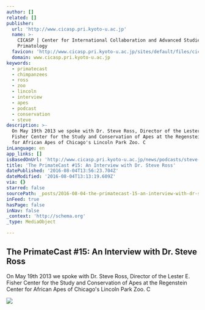 ```yaml
---
author: []
related: []
publisher:
  url: 'http://www.cicasp.pri.kyoto-u.ac.jp'
  name: >-
    CICASP | Center for International Collaboration and Advanced Studies in
    Primatology
  favicon: 'http://www.cicasp.pri.kyoto-u.ac.jp/sites/default/files/cicasp_favicon.ico'
  domain: www.cicasp.pri.kyoto-u.ac.jp
keywords:
  - primatecast
  - chimpanzees
  - ross
  - zoo
  - lincoln
  - interview
  - apes
  - podcast
  - conservation
  - steve
description: >-
  On May 19th 2013 we spoke with Dr. Steve Ross, Director of the Lester E.
  Fisher Center for the Study and Conservation of Apes at the Regenstein Center
  for African Apes of Chicago's Lincoln Park Zoo. C
inLanguage: en
app_links: []
isBasedOnUrl: 'http://www.cicasp.pri.kyoto-u.ac.jp/news/podcasts/steve-ross'
title: 'The PrimateCast #15: An Interview with Dr. Steve Ross'
datePublished: '2016-08-04T13:56:23.704Z'
dateModified: '2016-08-04T13:13:19.609Z'
via: {}
starred: false
sourcePath: _posts/2016-08-04-the-primatecast-15-an-interview-with-dr-steve-ross.md
inFeed: true
hasPage: false
inNav: false
_context: 'http://schema.org'
_type: MediaObject

---
```

<article style=""><h1>The PrimateCast #15: An Interview with Dr. Steve Ross</h1><p>On May 19th 2013 we spoke with Dr. Steve Ross, Director of the Lester E. Fisher Center for the Study and Conservation of Apes at the Regenstein Center for African Apes of Chicago's Lincoln Park Zoo. C</p><img src="http://www.cicasp.pri.kyoto-u.ac.jp/sites/default/files/news/ross_podcast_image.png" /></article>